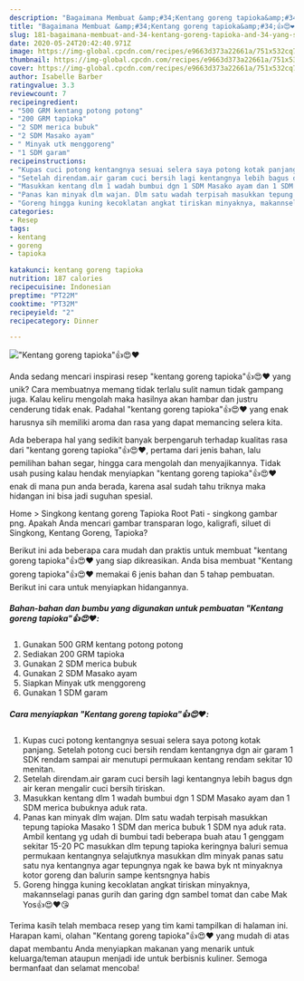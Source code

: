 ```yaml
---
description: "Bagaimana Membuat &amp;#34;Kentang goreng tapioka&amp;#34;👍😍❤️ yang Sempurna"
title: "Bagaimana Membuat &amp;#34;Kentang goreng tapioka&amp;#34;👍😍❤️ yang Sempurna"
slug: 181-bagaimana-membuat-and-34-kentang-goreng-tapioka-and-34-yang-sempurna
date: 2020-05-24T20:42:40.971Z
image: https://img-global.cpcdn.com/recipes/e9663d373a22661a/751x532cq70/kentang-goreng-tapioka👍😍❤️-foto-resep-utama.jpg
thumbnail: https://img-global.cpcdn.com/recipes/e9663d373a22661a/751x532cq70/kentang-goreng-tapioka👍😍❤️-foto-resep-utama.jpg
cover: https://img-global.cpcdn.com/recipes/e9663d373a22661a/751x532cq70/kentang-goreng-tapioka👍😍❤️-foto-resep-utama.jpg
author: Isabelle Barber
ratingvalue: 3.3
reviewcount: 7
recipeingredient:
- "500 GRM kentang potong potong"
- "200 GRM tapioka"
- "2 SDM merica bubuk"
- "2 SDM Masako ayam"
- " Minyak utk menggoreng"
- "1 SDM garam"
recipeinstructions:
- "Kupas cuci potong kentangnya sesuai selera saya potong kotak panjang. Setelah potong cuci bersih rendam kentangnya dgn air garam 1 SDK rendam sampai air menutupi permukaan kentang rendam sekitar 10 menitan."
- "Setelah direndam.air garam cuci bersih lagi kentangnya lebih bagus dgn air keran mengalir cuci bersih tiriskan."
- "Masukkan kentang dlm 1 wadah bumbui dgn 1 SDM Masako ayam dan 1 SDM merica bubuknya aduk rata."
- "Panas kan minyak dlm wajan. Dlm satu wadah terpisah masukkan tepung tapioka Masako 1 SDM dan merica bubuk 1 SDM nya aduk rata. Ambil kentang yg udah di bumbui tadi beberapa buah atau 1 genggam sekitar 15-20 PC masukkan dlm tepung tapioka keringnya baluri semua permukaan kentangnya selajutknya masukkan dlm minyak panas satu satu nya kentangnya agar tepungnya ngak ke bawa byk nt minyaknya kotor goreng dan balurin sampe kentsngnya habis"
- "Goreng hingga kuning kecoklatan angkat tiriskan minyaknya, makannselagi panas gurih dan garing dgn sambel tomat dan cabe Mak Yos👍😍❤️😘"
categories:
- Resep
tags:
- kentang
- goreng
- tapioka

katakunci: kentang goreng tapioka 
nutrition: 187 calories
recipecuisine: Indonesian
preptime: "PT22M"
cooktime: "PT32M"
recipeyield: "2"
recipecategory: Dinner

---
```



![&#34;Kentang goreng tapioka&#34;👍😍❤️](https://img-global.cpcdn.com/recipes/e9663d373a22661a/751x532cq70/kentang-goreng-tapioka👍😍❤️-foto-resep-utama.jpg)

Anda sedang mencari inspirasi resep &#34;kentang goreng tapioka&#34;👍😍❤️ yang unik? Cara membuatnya memang tidak terlalu sulit namun tidak gampang juga. Kalau keliru mengolah maka hasilnya akan hambar dan justru cenderung tidak enak. Padahal &#34;kentang goreng tapioka&#34;👍😍❤️ yang enak harusnya sih memiliki aroma dan rasa yang dapat memancing selera kita.

Ada beberapa hal yang sedikit banyak berpengaruh terhadap kualitas rasa dari &#34;kentang goreng tapioka&#34;👍😍❤️, pertama dari jenis bahan, lalu pemilihan bahan segar, hingga cara mengolah dan menyajikannya. Tidak usah pusing kalau hendak menyiapkan &#34;kentang goreng tapioka&#34;👍😍❤️ enak di mana pun anda berada, karena asal sudah tahu triknya maka hidangan ini bisa jadi suguhan spesial.

Home &gt; Singkong kentang goreng Tapioka Root Pati - singkong gambar png. Apakah Anda mencari gambar transparan logo, kaligrafi, siluet di Singkong, Kentang Goreng, Tapioka?


Berikut ini ada beberapa cara mudah dan praktis untuk membuat &#34;kentang goreng tapioka&#34;👍😍❤️ yang siap dikreasikan. Anda bisa membuat &#34;Kentang goreng tapioka&#34;👍😍❤️ memakai 6 jenis bahan dan 5 tahap pembuatan. Berikut ini cara untuk menyiapkan hidangannya.

<!--inarticleads1-->

##### Bahan-bahan dan bumbu yang digunakan untuk pembuatan &#34;Kentang goreng tapioka&#34;👍😍❤️:

1. Gunakan 500 GRM kentang potong potong
1. Sediakan 200 GRM tapioka
1. Gunakan 2 SDM merica bubuk
1. Gunakan 2 SDM Masako ayam
1. Siapkan  Minyak utk menggoreng
1. Gunakan 1 SDM garam




<!--inarticleads2-->

##### Cara menyiapkan &#34;Kentang goreng tapioka&#34;👍😍❤️:

1. Kupas cuci potong kentangnya sesuai selera saya potong kotak panjang. Setelah potong cuci bersih rendam kentangnya dgn air garam 1 SDK rendam sampai air menutupi permukaan kentang rendam sekitar 10 menitan.
1. Setelah direndam.air garam cuci bersih lagi kentangnya lebih bagus dgn air keran mengalir cuci bersih tiriskan.
1. Masukkan kentang dlm 1 wadah bumbui dgn 1 SDM Masako ayam dan 1 SDM merica bubuknya aduk rata.
1. Panas kan minyak dlm wajan. Dlm satu wadah terpisah masukkan tepung tapioka Masako 1 SDM dan merica bubuk 1 SDM nya aduk rata. Ambil kentang yg udah di bumbui tadi beberapa buah atau 1 genggam sekitar 15-20 PC masukkan dlm tepung tapioka keringnya baluri semua permukaan kentangnya selajutknya masukkan dlm minyak panas satu satu nya kentangnya agar tepungnya ngak ke bawa byk nt minyaknya kotor goreng dan balurin sampe kentsngnya habis
1. Goreng hingga kuning kecoklatan angkat tiriskan minyaknya, makannselagi panas gurih dan garing dgn sambel tomat dan cabe Mak Yos👍😍❤️😘




Terima kasih telah membaca resep yang tim kami tampilkan di halaman ini. Harapan kami, olahan &#34;Kentang goreng tapioka&#34;👍😍❤️ yang mudah di atas dapat membantu Anda menyiapkan makanan yang menarik untuk keluarga/teman ataupun menjadi ide untuk berbisnis kuliner. Semoga bermanfaat dan selamat mencoba!
